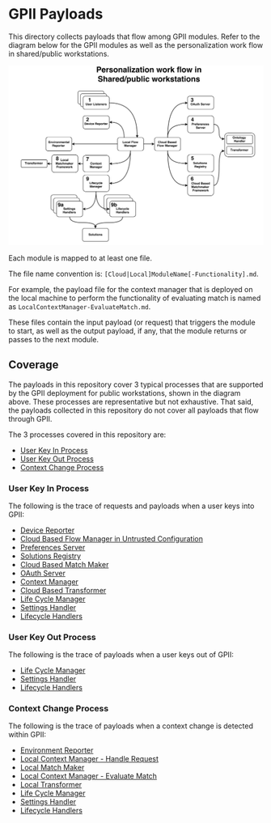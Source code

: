 GPII Payloads
==============

This directory collects payloads that flow among GPII modules. Refer to the diagram below for the GPII modules as well as the personalization work flow in shared/public workstations.

![Figure 1: personalization work flow in shared/public workstations](images/ArchitectureDiagram.png)

Each module is mapped to at least one file.

The file name convention is: `[Cloud|Local]ModuleName[-Functionality].md`.

For example, the payload file for the context manager that is deployed on the local machine to perform the functionality of evaluating match is named as `LocalContextManager-EvaluateMatch.md`.

These files contain the input payload (or request) that triggers the module to start, as well as the output payload, if any, that the module returns or passes to the next module.

## Coverage
The payloads in this repository cover 3 typical processes that are supported by the GPII deployment for public workstations, shown in the diagram above. These processes are representative but not exhaustive. That said, the payloads collected in this repository do not cover all payloads that flow through GPII.

The 3 processes covered in this repository are:

* [User Key In Process](#user-content-user-key-in-process)
* [User Key Out Process](#user-content-user-key-out-process)
* [Context Change Process](#user-content-context-change-process)

### User Key In Process

The following is the trace of requests and payloads when a user keys into GPII:

* [Device Reporter](DeviceReporter.md)
* [Cloud Based Flow Manager in Untrusted Configuration](CloudBasedFlowManagerUntrustedConfig.md)
* [Preferences Server](PreferencesServer.md)
* [Solutions Registry](SolutionsRegistry.md)
* [Cloud Based Match Maker](CloudBasedMatchMaker.md)
* [OAuth Server](OAuthServer.md)
* [Context Manager](ContextManager.md)
* [Cloud Based Transformer](CloudBasedTransformer.md)
* [Life Cycle Manager](LifecycleManager-KeyInAndContextChange.md)
* [Settings Handler](SettingsHandler.md)
* [Lifecycle Handlers](LifecycleHandlers.md)

### User Key Out Process

The following is the trace of payloads when a user keys out of GPII:

* [Life Cycle Manager](LifecycleManager-KeyOut.md)
* [Settings Handler](SettingsHandler.md)
* [Lifecycle Handlers](LifecycleHandlers.md)

### Context Change Process

The following is the trace of payloads when a context change is detected within GPII:

* [Environment Reporter](EnvironmentReporter.md)
* [Local Context Manager - Handle Request](LocalContextManager-HandleRequest.md)
* [Local Match Maker](LocalMatchMaker.md)
* [Local Context Manager - Evaluate Match](LocalContextManager-EvaluateMatch.md)
* [Local Transformer](LocalTransformer.md)
* [Life Cycle Manager](LifecycleManager-KeyInAndContextChange.md)
* [Settings Handler](SettingsHandler.md)
* [Lifecycle Handlers](LifecycleHandlers.md)
